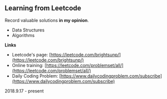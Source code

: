 ## Learning from Leetcode
Record valuable solutions **in my opinion**.
- Data Structures
- Algorithms

**Links**
- Leetcode's page: [https://leetcode.com/brightsunp/](https://leetcode.com/brightsunp/)
- Online training: [https://leetcode.com/problemset/all/](https://leetcode.com/problemset/all/)
- Daily Coding Problem: [https://www.dailycodingproblem.com/subscribe](https://www.dailycodingproblem.com/subscribe)

2018.9.17 - present
